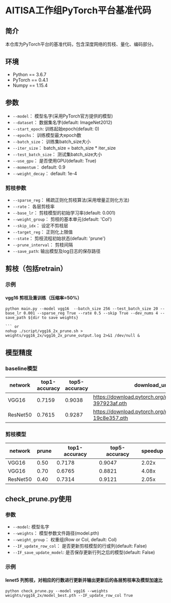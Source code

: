 # AITISA工作组PyTorch平台基准代码

## 简介
本仓库为PyTorch平台的基准代码，包含深度网络的剪枝、量化、编码部分。

## 环境
- Python == 3.6.7
- PyTorch == 0.4.1
- Numpy == 1.15.4

## 参数
- `--model`： 模型名字(采用PyTorch官方提供的模型)
- `--dataset`： 数据集名字(default: ImageNet2012)
- `--start_epoch`: 训练起始epoch(default: 0)
- `--epochs`： 训练模型最大epoch数
- `--batch_size`： 训练集batch_size大小
- `--iter_size`： batch_size = batch_size * iter_size
- `--test_batch_size`： 测试集batch_size大小
- `--use_gpu`： 是否使用GPU(default: True)
- `--momentum`： default: 0.9
- `--weight_decay`： default: 1e-4

### 剪枝参数
- `--sparse_reg`： 稀疏正则化剪枝算法(采用增量正则化方法)
- `--rate`： 各层剪枝率
- `--base_lr`： 剪枝模型的初始学习率(default: 0.001)
- `--weight_group`： 剪枝的基本单元(default: 'Col')
- `--skip_idx`： 设定不剪枝层
- `--target_reg`： 正则化上限值
- `--state`： 剪枝流程初始状态(default: 'prune')
- `--prune_interval`： 剪枝间隔
- `--save_path`: 输出模型及log日志的保存路径

## 剪枝（包括retrain）

### 示例
#### vgg16 剪枝及重训练（压缩率=50%）
``` shell
python main.py --model vgg16  --batch_size 256 --test_batch_size 20 --base_lr 0.001 --sparse_reg True --rate 0.5 --skip True --dev_nums 4 --save_path ${dir to save weights}

``` or
nohup ./script/vgg16_2x_prune.sh > weights/vgg16_2x/vgg16_2x_prune_output.log 2>&1 /dev/null &
```


## 模型精度

### baseline模型
network | top1-accuracy | top5-accuracy | download_url
--------|---------------|---------------| -----------|
VGG16 | 0.7159 | 0.9038	| https://download.pytorch.org/models/vgg16-397923af.pth
ResNet50 | 0.7615 | 0.9287 | https://download.pytorch.org/models/resnet50-19c8e357.pth


### 剪枝模型
network | prune | top1-accuracy | top5-accuracy | speedup |
--------|-------|---------------|---------------|---------|
VGG16 | 0.50 | 0.7178 | 0.9047 | 2.02x |
VGG16 | 0.70 | 0.6765 | 0.8821 | 4.08x |
ResNet50 | 0.40 | 0.7314 | 0.9121 | 2.05x |


## check_prune.py使用

### 参数
- `--model`:  模型名字
- `--weights`： 模型参数文件路径(model.pth)
- `--weight_group`： 权重组(Row or Col, default: Col)
- `--IF_update_row_col`： 是否更新剪枝模型的行或列(default: False)
- `--IF_save_update_model`:  是否保存更新行列之后的模型(default: False)

### 示例
#### lenet5 列剪枝，对相应的行数进行更新并输出更新后的各层剪枝率及模型加速比
```shell
python check_prune.py --model vgg16 --weights weights/vgg16_2x/model_best.pth --IF_update_row_col True
```
